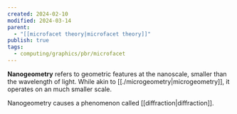 ```yaml
---
created: 2024-02-10
modified: 2024-03-14
parent:
  - "[[microfacet theory|microfacet theory]]"
publish: true
tags:
  - computing/graphics/pbr/microfacet
---
```

**Nanogeometry** refers to geometric features at the nanoscale, smaller than the wavelength of light. While akin to [[./microgeometry|microgeometry]], it operates on an much smaller scale.

Nanogeometry causes a phenomenon called [[diffraction|diffraction]].